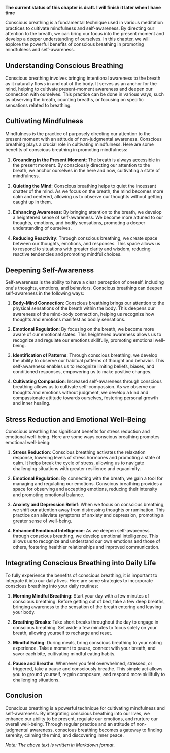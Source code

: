 **The current status of this chapter is draft. I will finish it later when I have time**

Conscious breathing is a fundamental technique used in various meditation practices to cultivate mindfulness and self-awareness. By directing our attention to the breath, we can bring our focus into the present moment and develop a deeper understanding of ourselves. In this chapter, we will explore the powerful benefits of conscious breathing in promoting mindfulness and self-awareness.

Understanding Conscious Breathing
---------------------------------

Conscious breathing involves bringing intentional awareness to the breath as it naturally flows in and out of the body. It serves as an anchor for the mind, helping to cultivate present-moment awareness and deepen our connection with ourselves. This practice can be done in various ways, such as observing the breath, counting breaths, or focusing on specific sensations related to breathing.

Cultivating Mindfulness
-----------------------

Mindfulness is the practice of purposely directing our attention to the present moment with an attitude of non-judgmental awareness. Conscious breathing plays a crucial role in cultivating mindfulness. Here are some benefits of conscious breathing in promoting mindfulness:

1. **Grounding in the Present Moment**: The breath is always accessible in the present moment. By consciously directing our attention to the breath, we anchor ourselves in the here and now, cultivating a state of mindfulness.

2. **Quieting the Mind**: Conscious breathing helps to quiet the incessant chatter of the mind. As we focus on the breath, the mind becomes more calm and centered, allowing us to observe our thoughts without getting caught up in them.

3. **Enhancing Awareness**: By bringing attention to the breath, we develop a heightened sense of self-awareness. We become more attuned to our thoughts, emotions, and bodily sensations, promoting a deeper understanding of ourselves.

4. **Reducing Reactivity**: Through conscious breathing, we create space between our thoughts, emotions, and responses. This space allows us to respond to situations with greater clarity and wisdom, reducing reactive tendencies and promoting mindful choices.

Deepening Self-Awareness
------------------------

Self-awareness is the ability to have a clear perception of oneself, including one's thoughts, emotions, and behaviors. Conscious breathing can deepen self-awareness in the following ways:

1. **Body-Mind Connection**: Conscious breathing brings our attention to the physical sensations of the breath within the body. This deepens our awareness of the mind-body connection, helping us recognize how thoughts and emotions manifest as bodily sensations.

2. **Emotional Regulation**: By focusing on the breath, we become more aware of our emotional states. This heightened awareness allows us to recognize and regulate our emotions skillfully, promoting emotional well-being.

3. **Identification of Patterns**: Through conscious breathing, we develop the ability to observe our habitual patterns of thought and behavior. This self-awareness enables us to recognize limiting beliefs, biases, and conditioned responses, empowering us to make positive changes.

4. **Cultivating Compassion**: Increased self-awareness through conscious breathing allows us to cultivate self-compassion. As we observe our thoughts and emotions without judgment, we develop a kind and compassionate attitude towards ourselves, fostering personal growth and inner healing.

Stress Reduction and Emotional Well-Being
-----------------------------------------

Conscious breathing has significant benefits for stress reduction and emotional well-being. Here are some ways conscious breathing promotes emotional well-being:

1. **Stress Reduction**: Conscious breathing activates the relaxation response, lowering levels of stress hormones and promoting a state of calm. It helps break the cycle of stress, allowing us to navigate challenging situations with greater resilience and equanimity.

2. **Emotional Regulation**: By connecting with the breath, we gain a tool for managing and regulating our emotions. Conscious breathing provides a space for observing and accepting emotions, reducing their intensity and promoting emotional balance.

3. **Anxiety and Depression Relief**: When we focus on conscious breathing, we shift our attention away from distressing thoughts or rumination. This practice can alleviate symptoms of anxiety and depression, promoting a greater sense of well-being.

4. **Enhanced Emotional Intelligence**: As we deepen self-awareness through conscious breathing, we develop emotional intelligence. This allows us to recognize and understand our own emotions and those of others, fostering healthier relationships and improved communication.

Integrating Conscious Breathing into Daily Life
-----------------------------------------------

To fully experience the benefits of conscious breathing, it is important to integrate it into our daily lives. Here are some strategies to incorporate conscious breathing into your daily routines:

1. **Morning Mindful Breathing**: Start your day with a few minutes of conscious breathing. Before getting out of bed, take a few deep breaths, bringing awareness to the sensation of the breath entering and leaving your body.

2. **Breathing Breaks**: Take short breaks throughout the day to engage in conscious breathing. Set aside a few minutes to focus solely on your breath, allowing yourself to recharge and reset.

3. **Mindful Eating**: During meals, bring conscious breathing to your eating experience. Take a moment to pause, connect with your breath, and savor each bite, cultivating mindful eating habits.

4. **Pause and Breathe**: Whenever you feel overwhelmed, stressed, or triggered, take a pause and consciously breathe. This simple act allows you to ground yourself, regain composure, and respond more skillfully to challenging situations.

Conclusion
----------

Conscious breathing is a powerful technique for cultivating mindfulness and self-awareness. By integrating conscious breathing into our lives, we enhance our ability to be present, regulate our emotions, and nurture our overall well-being. Through regular practice and an attitude of non-judgmental awareness, conscious breathing becomes a gateway to finding serenity, calming the mind, and discovering inner peace.

*Note: The above text is written in Markdown format.*
